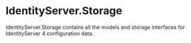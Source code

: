 # IdentityServer.Storage

IdentityServer.Storage contains all the models and storage interfaces for IdentityServer 4 configuration data.
